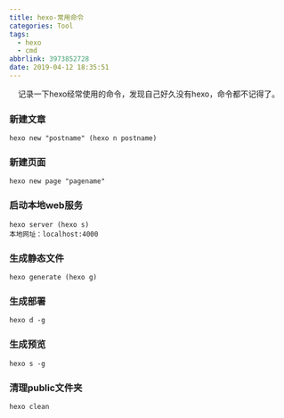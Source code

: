 ```yaml
---
title: hexo-常用命令
categories: Tool
tags:
  - hexo
  - cmd
abbrlink: 3973852728
date: 2019-04-12 18:35:51
---
```


&nbsp;&nbsp;&nbsp;&nbsp;记录一下hexo经常使用的命令，发现自己好久没有hexo，命令都不记得了。

### 新建文章
```
hexo new "postname" (hexo n postname)
```

### 新建页面
```
hexo new page "pagename"
```

### 启动本地web服务
```
hexo server (hexo s)
本地网址：localhost:4000
```
### 生成静态文件
```
hexo generate (hexo g)
```

### 生成部署
```
hexo d -g
```

### 生成预览
```
hexo s -g
```

### 清理public文件夹
```
hexo clean 
```